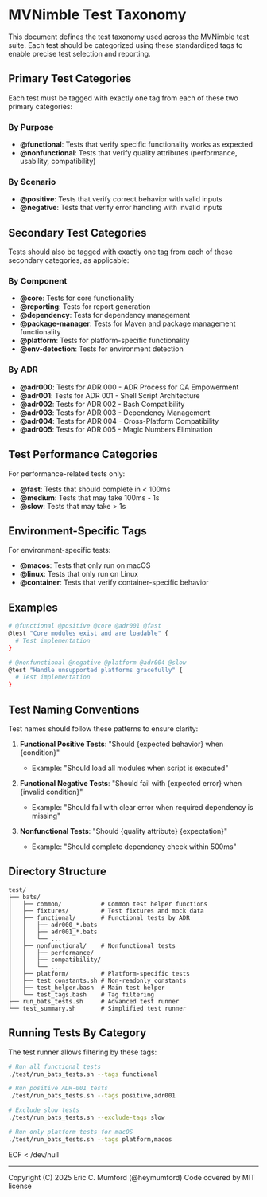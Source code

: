 # MVNimble Test Taxonomy

This document defines the test taxonomy used across the MVNimble test suite. 
Each test should be categorized using these standardized tags to enable precise test selection and reporting.

## Primary Test Categories

Each test must be tagged with exactly one tag from each of these two primary categories:

### By Purpose

- **@functional**: Tests that verify specific functionality works as expected
- **@nonfunctional**: Tests that verify quality attributes (performance, usability, compatibility)

### By Scenario

- **@positive**: Tests that verify correct behavior with valid inputs
- **@negative**: Tests that verify error handling with invalid inputs

## Secondary Test Categories

Tests should also be tagged with exactly one tag from each of these secondary categories, as applicable:

### By Component

- **@core**: Tests for core functionality 
- **@reporting**: Tests for report generation
- **@dependency**: Tests for dependency management
- **@package-manager**: Tests for Maven and package management functionality
- **@platform**: Tests for platform-specific functionality
- **@env-detection**: Tests for environment detection

### By ADR

- **@adr000**: Tests for ADR 000 - ADR Process for QA Empowerment
- **@adr001**: Tests for ADR 001 - Shell Script Architecture
- **@adr002**: Tests for ADR 002 - Bash Compatibility
- **@adr003**: Tests for ADR 003 - Dependency Management
- **@adr004**: Tests for ADR 004 - Cross-Platform Compatibility
- **@adr005**: Tests for ADR 005 - Magic Numbers Elimination

## Test Performance Categories

For performance-related tests only:

- **@fast**: Tests that should complete in < 100ms
- **@medium**: Tests that may take 100ms - 1s
- **@slow**: Tests that may take > 1s

## Environment-Specific Tags

For environment-specific tests:

- **@macos**: Tests that only run on macOS
- **@linux**: Tests that only run on Linux
- **@container**: Tests that verify container-specific behavior

## Examples

```bash
# @functional @positive @core @adr001 @fast
@test "Core modules exist and are loadable" {
  # Test implementation
}

# @nonfunctional @negative @platform @adr004 @slow
@test "Handle unsupported platforms gracefully" {
  # Test implementation
}
```

## Test Naming Conventions

Test names should follow these patterns to ensure clarity:

1. **Functional Positive Tests**: "Should {expected behavior} when {condition}"
   - Example: "Should load all modules when script is executed"

2. **Functional Negative Tests**: "Should fail with {expected error} when {invalid condition}"
   - Example: "Should fail with clear error when required dependency is missing"

3. **Nonfunctional Tests**: "Should {quality attribute} {expectation}"
   - Example: "Should complete dependency check within 500ms"

## Directory Structure

```
test/
├── bats/
│   ├── common/           # Common test helper functions
│   ├── fixtures/         # Test fixtures and mock data
│   ├── functional/       # Functional tests by ADR
│   │   ├── adr000_*.bats
│   │   ├── adr001_*.bats
│   │   └── ...
│   ├── nonfunctional/    # Nonfunctional tests
│   │   ├── performance/
│   │   ├── compatibility/
│   │   └── ...
│   ├── platform/         # Platform-specific tests
│   ├── test_constants.sh # Non-readonly constants
│   ├── test_helper.bash  # Main test helper
│   └── test_tags.bash    # Tag filtering
├── run_bats_tests.sh     # Advanced test runner
└── test_summary.sh       # Simplified test runner
```

## Running Tests By Category

The test runner allows filtering by these tags:

```bash
# Run all functional tests
./test/run_bats_tests.sh --tags functional

# Run positive ADR-001 tests
./test/run_bats_tests.sh --tags positive,adr001

# Exclude slow tests
./test/run_bats_tests.sh --exclude-tags slow

# Run only platform tests for macOS
./test/run_bats_tests.sh --tags platform,macos
```
EOF < /dev/null

---
Copyright (C) 2025 Eric C. Mumford (@heymumford) Code covered by MIT license
